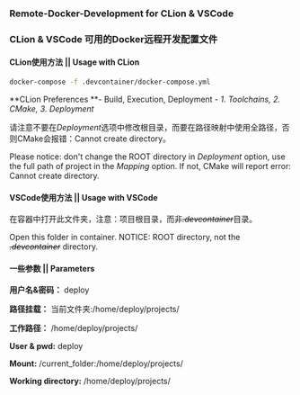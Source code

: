 ### Remote-Docker-Development for CLion & VSCode

### CLion & VSCode 可用的Docker远程开发配置文件



#### CLion使用方法 || Usage with CLion

```bash
docker-compose -f .devcontainer/docker-compose.yml
```

**CLion  Preferences **- Build, Execution, Deployment - *1. Toolchains, 2. CMake, 3. Deployment*

请注意不要在*Deployment*选项中修改根目录，而要在路径映射中使用全路径，否则CMake会报错：Cannot create directory。

Please notice: don't change the ROOT directory in *Deployment* option, use the full path of project in the *Mapping* option. If not, CMake will report error: Cannot create directory.



#### VSCode使用方法 || Usage with VSCode

在容器中打开此文件夹，注意：项目根目录，而非~~*.devcontainer*~~目录。

Open this folder in container. NOTICE: ROOT directory, not the  ~~*.devcontainer*~~ directory.



#### 一些参数 || Parameters

**用户名&密码：** deploy

**路径挂载：** 当前文件夹:/home/deploy/projects/

**工作路径：** /home/deploy/projects/



**User & pwd:** deploy

**Mount:** /current_folder:/home/deploy/projects/

**Working directory:** /home/deploy/projects/







